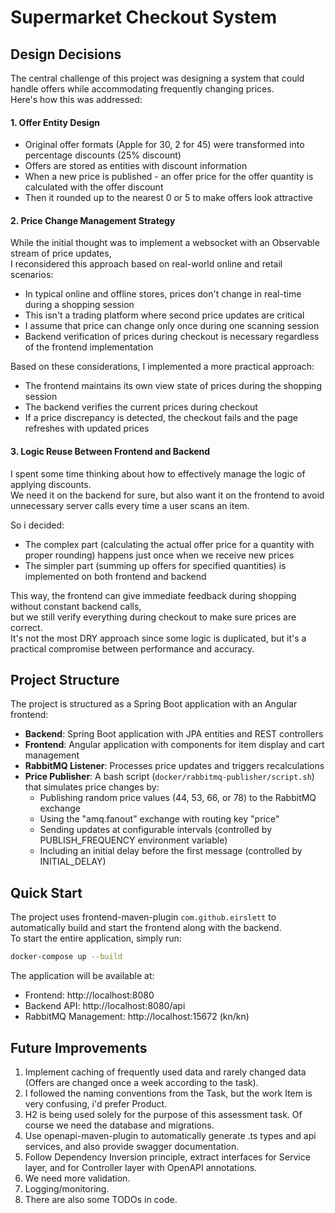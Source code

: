 # Supermarket Checkout System

## Design Decisions

The central challenge of this project was designing a system that could handle offers while accommodating frequently changing prices.  
Here's how this was addressed:

#### 1. Offer Entity Design

- Original offer formats (Apple for 30, 2 for 45) were transformed into percentage discounts (25% discount)
- Offers are stored as entities with discount information
- When a new price is published - an offer price for the offer quantity is calculated with the offer discount
- Then it rounded up to the nearest 0 or 5 to make offers look attractive

#### 2. Price Change Management Strategy

While the initial thought was to implement a websocket with an Observable stream of price updates,  
I reconsidered this approach based on real-world online and retail scenarios:

- In typical online and offline stores, prices don't change in real-time during a shopping session
- This isn't a trading platform where second price updates are critical
- I assume that price can change only once during one scanning session
- Backend verification of prices during checkout is necessary regardless of the frontend implementation

Based on these considerations, I implemented a more practical approach:
- The frontend maintains its own view state of prices during the shopping session
- The backend verifies the current prices during checkout
- If a price discrepancy is detected, the checkout fails and the page refreshes with updated prices

#### 3. Logic Reuse Between Frontend and Backend

I spent some time thinking about how to effectively manage the logic of applying discounts.  
We need it on the backend for sure, but also want it on the frontend to avoid unnecessary server calls every time a user scans an item.

So i decided:
- The complex part (calculating the actual offer price for a quantity with proper rounding) happens just once when we receive new prices
- The simpler part (summing up offers for specified quantities) is implemented on both frontend and backend

This way, the frontend can give immediate feedback during shopping without constant backend calls,  
but we still verify everything during checkout to make sure prices are correct.  
It's not the most DRY approach since some logic is duplicated, but it's a practical compromise between performance and accuracy.

## Project Structure

The project is structured as a Spring Boot application with an Angular frontend:

- **Backend**: Spring Boot application with JPA entities and REST controllers
- **Frontend**: Angular application with components for item display and cart management
- **RabbitMQ Listener**: Processes price updates and triggers recalculations
- **Price Publisher**: A bash script (`docker/rabbitmq-publisher/script.sh`) that simulates price changes by:
  - Publishing random price values (44, 53, 66, or 78) to the RabbitMQ exchange
  - Using the "amq.fanout" exchange with routing key "price"
  - Sending updates at configurable intervals (controlled by PUBLISH_FREQUENCY environment variable)
  - Including an initial delay before the first message (controlled by INITIAL_DELAY)

## Quick Start

The project uses frontend-maven-plugin `com.github.eirslett` to automatically build and start the frontend along with the backend.  
To start the entire application, simply run:

```bash
docker-compose up --build
```

The application will be available at:
- Frontend: http://localhost:8080
- Backend API: http://localhost:8080/api
- RabbitMQ Management: http://localhost:15672 (kn/kn)

## Future Improvements

1. Implement caching of frequently used data and rarely changed data (Offers are changed once a week according to the task).
2. I followed the naming conventions from the Task, but the work Item is very confusing, i'd prefer Product.
3. H2 is being used solely for the purpose of this assessment task. Of course we need the database and migrations.
4. Use openapi-maven-plugin to automatically generate .ts types and api services, and also provide swagger documentation.
5. Follow Dependency Inversion principle, extract interfaces for Service layer, and for Controller layer with OpenAPI annotations.
6. We need more validation.
7. Logging/monitoring. 
8. There are also some TODOs in code.
